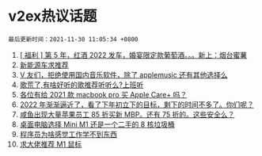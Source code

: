 # v2ex热议话题

`最后更新时间：2021-11-30 11:05:34 +0800`

1. [[ 福利 ] 第 5 年，红酒 2022 发车，婚宴限定款葡萄酒。。。新上：烟台蜜薯](https://www.v2ex.com/t/818723)
1. [新能源车求推荐](https://www.v2ex.com/t/818730)
1. [V 友们，拒绝使用国内音乐软件，除了 applemusic 还有其他选择么](https://www.v2ex.com/t/818729)
1. [歌荒了,有啥好听的歌推荐听听么?上班听](https://www.v2ex.com/t/818746)
1. [各位有给 2021 款 macbook pro 买 Apple Care+ 吗？](https://www.v2ex.com/t/818679)
1. [2022 年渐渐逼近了，看了下年初立下的目标，剩下的时间不多了。你们呢？](https://www.v2ex.com/t/818779)
1. [咸鱼出现大量苹果员工 85 折买新 MBP。还有 75 折的。这些安全么？](https://www.v2ex.com/t/818724)
1. [桌面电脑选择 Mini M1 还是一个二手的 8 核垃圾桶](https://www.v2ex.com/t/818787)
1. [程序员为啥感觉工作学不到东西](https://www.v2ex.com/t/818743)
1. [求大佬推荐 M1 鼠标](https://www.v2ex.com/t/818904)

